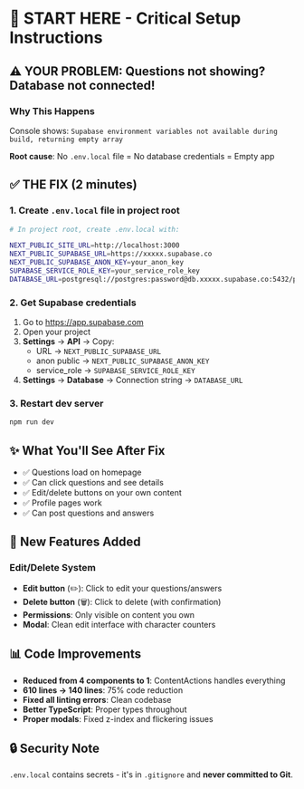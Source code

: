 # 🚀 START HERE - Critical Setup Instructions

## ⚠️ **YOUR PROBLEM: Questions not showing? Database not connected!**

### Why This Happens
Console shows: `Supabase environment variables not available during build, returning empty array`

**Root cause**: No `.env.local` file = No database credentials = Empty app

## ✅ **THE FIX (2 minutes)**

### 1. Create `.env.local` file in project root

```bash
# In project root, create .env.local with:

NEXT_PUBLIC_SITE_URL=http://localhost:3000
NEXT_PUBLIC_SUPABASE_URL=https://xxxxx.supabase.co
NEXT_PUBLIC_SUPABASE_ANON_KEY=your_anon_key
SUPABASE_SERVICE_ROLE_KEY=your_service_role_key
DATABASE_URL=postgresql://postgres:password@db.xxxxx.supabase.co:5432/postgres
```

### 2. Get Supabase credentials

1. Go to https://app.supabase.com
2. Open your project
3. **Settings** → **API** → Copy:
   - URL → `NEXT_PUBLIC_SUPABASE_URL`
   - anon public → `NEXT_PUBLIC_SUPABASE_ANON_KEY`
   - service_role → `SUPABASE_SERVICE_ROLE_KEY`
4. **Settings** → **Database** → Connection string → `DATABASE_URL`

### 3. Restart dev server

```bash
npm run dev
```

## ✨ What You'll See After Fix

- ✅ Questions load on homepage
- ✅ Can click questions and see details  
- ✅ Edit/delete buttons on your own content
- ✅ Profile pages work
- ✅ Can post questions and answers

## 🎯 New Features Added

### Edit/Delete System
- **Edit button** (✏️): Click to edit your questions/answers
- **Delete button** (🗑️): Click to delete (with confirmation)
- **Permissions**: Only visible on content you own
- **Modal**: Clean edit interface with character counters

## 📊 Code Improvements

- **Reduced from 4 components to 1**: ContentActions handles everything
- **610 lines → 140 lines**: 75% code reduction
- **Fixed all linting errors**: Clean codebase
- **Better TypeScript**: Proper types throughout
- **Proper modals**: Fixed z-index and flickering issues

## 🔒 Security Note

`.env.local` contains secrets - it's in `.gitignore` and **never committed to Git**.

